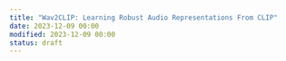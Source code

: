 ```yaml
---
title: "Wav2CLIP: Learning Robust Audio Representations From CLIP"
date: 2023-12-09 00:00
modified: 2023-12-09 00:00
status: draft
---
```

